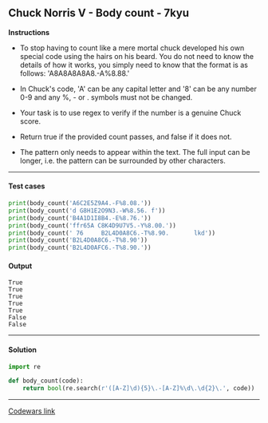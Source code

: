 ## Chuck Norris V - Body count - 7kyu

**Instructions**

- To stop having to count like a mere mortal chuck developed his own special code using the hairs on his beard. You do not need to know the details of how it works, you simply need to know that the format is as follows: 'A8A8A8A8A8.-A%8.88.'

- In Chuck's code, 'A' can be any capital letter and '8' can be any number 0-9 and any %, - or . symbols must not be changed.

- Your task is to use regex to verify if the number is a genuine Chuck score.

- Return true if the provided count passes, and false if it does not.

- The pattern only needs to appear within the text. The full input can be longer, i.e. the pattern can be surrounded by other characters.

---

#### Test cases

```python
print(body_count('A6C2E5Z9A4.-F%8.08.'))
print(body_count('d G8H1E2O9N3.-W%8.56. f'))
print(body_count('B4A1D1I8B4.-E%8.76.'))
print(body_count('ffr65A C8K4D9U7V5.-Y%8.00.'))
print(body_count(' 76     B2L4D0A8C6.-T%8.90.       lkd'))
print(body_count('B2L4D0A8C6.-T%8.90'))
print(body_count('B2L4D0AFC6.-T%8.90.'))
```

#### Output

```
True
True
True
True
True
False
False
```

---

#### Solution

```python
import re

def body_count(code):
    return bool(re.search(r'([A-Z]\d){5}\.-[A-Z]%\d\.\d{2}\.', code))
```

---

[Codewars link](https://www.codewars.com/kata/57066ad6cb72934c8400149e)
